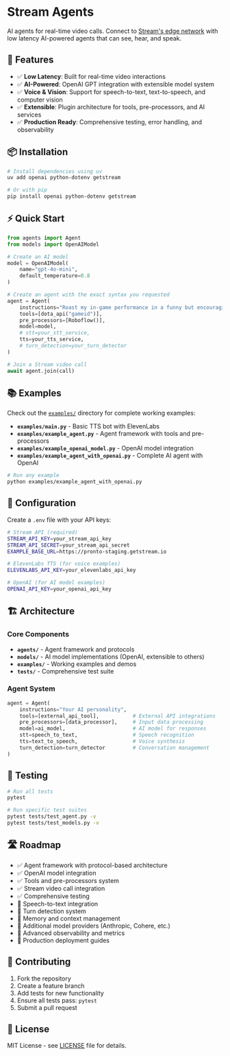 # Stream Agents

AI agents for real-time video calls. Connect to [Stream's edge network](https://getstream.io/video/) with low latency AI-powered agents that can see, hear, and speak.

## 🚀 Features

- ✅ **Low Latency**: Built for real-time video interactions
- ✅ **AI-Powered**: OpenAI GPT integration with extensible model system
- ✅ **Voice & Vision**: Support for speech-to-text, text-to-speech, and computer vision
- ✅ **Extensible**: Plugin architecture for tools, pre-processors, and AI services
- ✅ **Production Ready**: Comprehensive testing, error handling, and observability

## 📦 Installation

```bash
# Install dependencies using uv
uv add openai python-dotenv getstream

# Or with pip
pip install openai python-dotenv getstream
```

## ⚡ Quick Start

```python
from agents import Agent
from models import OpenAIModel

# Create an AI model
model = OpenAIModel(
    name="gpt-4o-mini",
    default_temperature=0.8
)

# Create an agent with the exact syntax you requested
agent = Agent(
    instructions="Roast my in-game performance in a funny but encouraging manner",
    tools=[dota_api("gameid")],
    pre_processors=[Roboflow()],
    model=model,
    # stt=your_stt_service,
    tts=your_tts_service,
    # turn_detection=your_turn_detector
)

# Join a Stream video call
await agent.join(call)
```

## 📚 Examples

Check out the [`examples/`](./examples/) directory for complete working examples:

- **`examples/main.py`** - Basic TTS bot with ElevenLabs
- **`examples/example_agent.py`** - Agent framework with tools and pre-processors  
- **`examples/example_openai_model.py`** - OpenAI model integration
- **`examples/example_agent_with_openai.py`** - Complete AI agent with OpenAI

```bash
# Run any example
python examples/example_agent_with_openai.py
```

## 🔧 Configuration

Create a `.env` file with your API keys:

```bash
# Stream API (required)
STREAM_API_KEY=your_stream_api_key
STREAM_API_SECRET=your_stream_api_secret
EXAMPLE_BASE_URL=https://pronto-staging.getstream.io

# ElevenLabs TTS (for voice examples)
ELEVENLABS_API_KEY=your_elevenlabs_api_key

# OpenAI (for AI model examples)
OPENAI_API_KEY=your_openai_api_key
```

## 🏗️ Architecture

### Core Components

- **`agents/`** - Agent framework and protocols
- **`models/`** - AI model implementations (OpenAI, extensible to others)
- **`examples/`** - Working examples and demos
- **`tests/`** - Comprehensive test suite

### Agent System

```python
agent = Agent(
    instructions="Your AI personality",
    tools=[external_api_tool],           # External API integrations
    pre_processors=[data_processor],     # Input data processing  
    model=ai_model,                      # AI model for responses
    stt=speech_to_text,                  # Speech recognition
    tts=text_to_speech,                  # Voice synthesis
    turn_detection=turn_detector         # Conversation management
)
```

## 🧪 Testing

```bash
# Run all tests
pytest

# Run specific test suites
pytest tests/test_agent.py -v
pytest tests/test_models.py -v
```

## 🛣️ Roadmap

- ✅ Agent framework with protocol-based architecture
- ✅ OpenAI model integration
- ✅ Tools and pre-processors system
- ✅ Stream video call integration
- ✅ Comprehensive testing
- 🔄 Speech-to-text integration
- 🔄 Turn detection system
- 🔄 Memory and context management
- 🔄 Additional model providers (Anthropic, Cohere, etc.)
- 🔄 Advanced observability and metrics
- 🔄 Production deployment guides

## 🤝 Contributing

1. Fork the repository
2. Create a feature branch
3. Add tests for new functionality
4. Ensure all tests pass: `pytest`
5. Submit a pull request

## 📄 License

MIT License - see [LICENSE](LICENSE) file for details.



